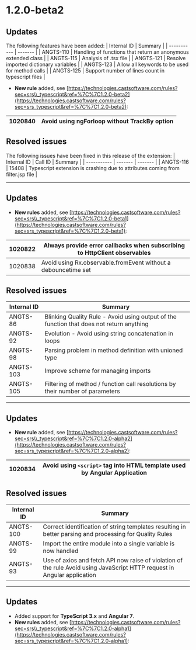 # 1.2.0-beta2

## Updates

The following features have been added:
| Internal ID | Summary |
| ----------- | ------- |
| ANGTS-110 | Handling of functions that return an anonymous extended class |
| ANGTS-115 | Analysis of .tsx file |
| ANGTS-121 | Resolve imported dictionary variables |
| ANGTS-123 | Allow all keywords to be used for method calls |
| ANGTS-125 | Support number of lines count in typescript files |

- **New rule** added, see [https://technologies.castsoftware.com/rules?sec=srs\\_typescript&ref=%7C%7C1.2.0-beta2](https://technologies.castsoftware.com/rules?sec=srs_typescript&ref=%7C%7C1.2.0-beta2):

| 1020840 | Avoid using ngForloop without TrackBy option |
| ------- | -------------------------------------------- |

## Resolved issues

The following issues have been fixed in this release of the extension:
| Internal ID | Call ID | Summary |
| ----------- | ------- | ------- |
| ANGTS-116 | 15408 | Typescript extension is crashing due to attributes coming from filter.jsp file |

---
## Updates

- **New rules** added, see [https://technologies.castsoftware.com/rules?sec=srs\\_typescript&ref=%7C%7C1.2.0-beta1](https://technologies.castsoftware.com/rules?sec=srs_typescript&ref=%7C%7C1.2.0-beta1):

| 1020822 | Always provide error callbacks when subscribing to HttpClient observables |
| ------- | ------------------------------------------------------------------------- |
| 1020838 | Avoid using Rx.observable.fromEvent without a debouncetime set |

## Resolved issues

| Internal ID | Summary |
| ----------- | ------- |
| ANGTS-86 | Blinking Quality Rule - Avoid using output of the function that does not return anything |
| ANGTS-92 | Evolution - Avoid using string concatenation in loops |
| ANGTS-98 | Parsing problem in method definition with unioned type |
| ANGTS-103 | Improve scheme for managing imports |
| ANGTS-105 | Filtering of method / function call resolutions by their number of parameters |

---
## Updates

- **New rule** added, see [https://technologies.castsoftware.com/rules?sec=srs\\_typescript&ref=%7C%7C1.2.0-alpha2](https://technologies.castsoftware.com/rules?sec=srs_typescript&ref=%7C%7C1.2.0-alpha2):

| 1020834 | Avoid using `<script>` tag into HTML template used by Angular Application |
| ------- | ----------------------------------------------------------------------- |

## Resolved issues

| Internal ID | Summary |
| ----------- | ------- |
| ANGTS-100 | Correct identification of string templates resulting in better parsing and processing for Quality Rules |
| ANGTS-99 | Import the entire module into a single variable is now handled |
| ANGTS-93 | Use of axios and fetch API now raise of violation of the rule Avoid using JavaScript HTTP request in Angular application |

---
## Updates

- Added support for **TypeScript 3.x** and **Angular 7**.
- **New rules** added, see [https://technologies.castsoftware.com/rules?sec=srs\\_typescript&ref=%7C%7C1.2.0-alpha1](https://technologies.castsoftware.com/rules?sec=srs_typescript&ref=%7C%7C1.2.0-alpha1):

